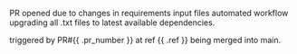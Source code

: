 PR opened due to changes in requirements input files
automated workflow upgrading all .txt files to latest available dependencies.

triggered by PR#{{ .pr_number }} at ref {{ .ref }} being merged into main.
